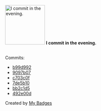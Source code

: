 <img src="https://my-badges.github.io/my-badges/evening-commits.png" alt="I commit in the evening." title="I commit in the evening." width="128">
<strong>I commit in the evening.</strong>
<br><br>

Commits:

- <a href="https://github.com/Porkchop13/Rummy-500-Scoring/commit/b99d992ec1a04cf24fd8f62b9be835d9a46a1446">b99d992</a>
- <a href="https://github.com/Porkchop13/Rummy-500-Scoring/commit/9097b07aca543205f59f4997301d2916180c93b0">9097b07</a>
- <a href="https://github.com/Porkchop13/Factorio-Test-Mod/commit/c703c0fa8529214debdcd50fa17f5c725aca9737">c703c0f</a>
- <a href="https://github.com/Porkchop13/Factorio-Start-With-Nanobots/commit/7de5b1037a68eb1f5b08ae7890159035e4afa675">7de5b10</a>
- <a href="https://github.com/Porkchop13/Factorio-Start-With-Nanobots/commit/bb2c1d5b2b880daa4c4a69bf44ed3b520635d442">bb2c1d5</a>
- <a href="https://github.com/Porkchop13/Factorio-Sniper-Rifle/commit/492e00d4b27e5b974aab69deef32eee462ca3174">492e00d</a>


Created by <a href="https://github.com/my-badges/my-badges">My Badges</a>